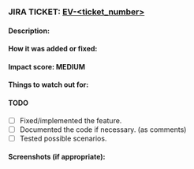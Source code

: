 
### JIRA TICKET: [EV-<ticket_number>](https://snapwiz.atlassian.net/browse/EV-<ticket_number>)

#### Description:

<!-- Add a brief description of how it was fixed or implemented-->

#### How it was added or fixed:
<!-- Add a brief description of how it was fixed or implemented -->

#### Impact score: MEDIUM
<!-- Could be LOW, MEDIUM, HIGH, etc based on how much it can impact or break existing other features. This would be really helpful while PR -->

#### Things to watch out for:
<!-- Any particular thing to watch out for? Like a new flag, possible throwups, unexpected behaviours etc --> 

#### TODO
- [ ] Fixed/implemented the feature.
- [ ] Documented the code if necessary. (as comments)
- [ ] Tested possible scenarios.

#### Screenshots (if appropriate):
